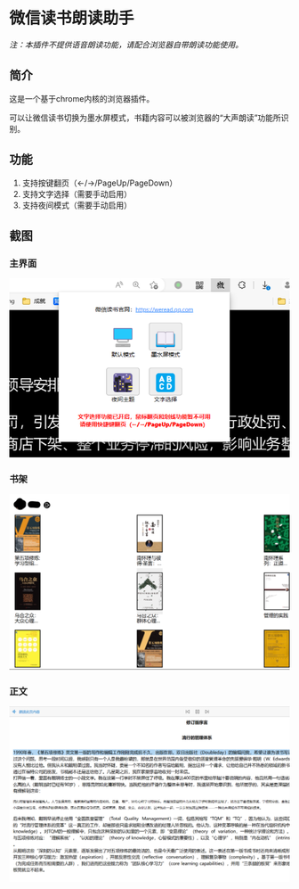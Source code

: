 # 微信读书朗读助手

*注：本插件不提供语音朗读功能，请配合浏览器自带朗读功能使用。*

## 简介

这是一个基于chrome内核的浏览器插件。

可以让微信读书切换为墨水屏模式，书籍内容可以被浏览器的“大声朗读”功能所识别。

## 功能

1. 支持按键翻页（←/→/PageUp/PageDown）
2. 支持文字选择（需要手动启用）
3. 支持夜间模式（需要手动启用）

## 截图

### 主界面

![主界面](store_imgs/popup.png)

### 书架

![书架](store_imgs/booklist.png)

### 正文

![正文](store_imgs/bookcontent.png)
